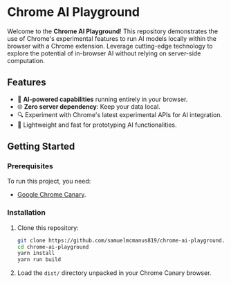# Chrome AI Playground

Welcome to the **Chrome AI Playground**! This repository demonstrates the use of Chrome's experimental features to run AI models locally within the browser with a Chrome extension. Leverage cutting-edge technology to explore the potential of in-browser AI without relying on server-side computation.

## Features

- 🚀 **AI-powered capabilities** running entirely in your browser.
- 🌐 **Zero server dependency**: Keep your data local.
- 🔍 Experiment with Chrome's latest experimental APIs for AI integration.
- 🧪 Lightweight and fast for prototyping AI functionalities.

## Getting Started

### Prerequisites

To run this project, you need:

- [Google Chrome Canary](https://developer.chrome.com/).

### Installation

1. Clone this repository:

    ```bash
    git clone https://github.com/samuelmcmanus819/chrome-ai-playground.git
    cd chrome-ai-playground
    yarn install
    yarn run build
    ```
2. Load the `dist/` directory unpacked in your Chrome Canary browser.